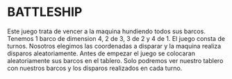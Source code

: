 # BATTLESHIP

Este juego trata de vencer a la maquina hundiendo todos sus barcos.
Tenemos 1 barco de dimension 4, 2 de 3, 3 de 2 y 4 de 1. 
El juego consta de turnos. Nosotros elegimos las coordenadas a disparar y la maquina realiza disparos aleatoriamente.
Antes de empezar el juego se colocaran aleatoriamente sus barcos en el tablero. Solo podremos ver nuestro tablero con nuestros barcos y los disparos realizados
en cada turno.
